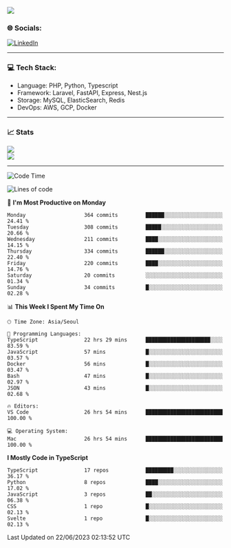 <!--[![](https://visitcount.itsvg.in/api?id=jin-wk&icon=7&color=12)](https://visitcount.itsvg.in)-->
<!--[![Hits](https://hits.seeyoufarm.com/api/count/incr/badge.svg?url=https%3A%2F%2Fgithub.com%2Fjin-wk&count_bg=%235F625C&title_bg=%23555555&icon=github.svg&icon_color=%23E7E7E7&title=Hits&edge_flat=false)](https://hits.seeyoufarm.com)-->
![](https://komarev.com/ghpvc/?username=jin-wk&color=lightgrey&style=for-the-badge)

### 🌐 Socials:
[![LinkedIn](https://img.shields.io/badge/LinkedIn-%230077B5.svg?logo=linkedin&logoColor=white)](https://linkedin.com/in/jinwook-lee-242625241) 

---

### 💻 Tech Stack:
  - Language: PHP, Python, Typescript
  - Framework: Laravel, FastAPI, Express, Nest.js
  - Storage: MySQL, ElasticSearch, Redis
  - DevOps: AWS, GCP, Docker

---

### 📈 Stats
![](https://github-readme-stats.vercel.app/api?username=jin-wk&theme=dark&hide_border=true&include_all_commits=true&count_private=true)<br/>
![](https://github-readme-streak-stats.herokuapp.com/?user=jin-wk&theme=dark&hide_border=true)<br/>

---

<!--START_SECTION:waka-->
![Code Time](http://img.shields.io/badge/Code%20Time-650%20hrs%2041%20mins-blue)

![Lines of code](https://img.shields.io/badge/From%20Hello%20World%20I%27ve%20Written-652.8%20thousand%20lines%20of%20code-blue)

📅 **I'm Most Productive on Monday** 

```text
Monday                   364 commits         ██████░░░░░░░░░░░░░░░░░░░   24.41 % 
Tuesday                  308 commits         █████░░░░░░░░░░░░░░░░░░░░   20.66 % 
Wednesday                211 commits         ████░░░░░░░░░░░░░░░░░░░░░   14.15 % 
Thursday                 334 commits         ██████░░░░░░░░░░░░░░░░░░░   22.40 % 
Friday                   220 commits         ████░░░░░░░░░░░░░░░░░░░░░   14.76 % 
Saturday                 20 commits          ░░░░░░░░░░░░░░░░░░░░░░░░░   01.34 % 
Sunday                   34 commits          █░░░░░░░░░░░░░░░░░░░░░░░░   02.28 % 
```


📊 **This Week I Spent My Time On** 

```text
🕑︎ Time Zone: Asia/Seoul

💬 Programming Languages: 
TypeScript               22 hrs 29 mins      █████████████████████░░░░   83.59 % 
JavaScript               57 mins             █░░░░░░░░░░░░░░░░░░░░░░░░   03.57 % 
Docker                   56 mins             █░░░░░░░░░░░░░░░░░░░░░░░░   03.47 % 
Bash                     47 mins             █░░░░░░░░░░░░░░░░░░░░░░░░   02.97 % 
JSON                     43 mins             █░░░░░░░░░░░░░░░░░░░░░░░░   02.68 % 

🔥 Editors: 
VS Code                  26 hrs 54 mins      █████████████████████████   100.00 % 

💻 Operating System: 
Mac                      26 hrs 54 mins      █████████████████████████   100.00 % 
```

**I Mostly Code in TypeScript** 

```text
TypeScript               17 repos            █████████░░░░░░░░░░░░░░░░   36.17 % 
Python                   8 repos             ████░░░░░░░░░░░░░░░░░░░░░   17.02 % 
JavaScript               3 repos             ██░░░░░░░░░░░░░░░░░░░░░░░   06.38 % 
CSS                      1 repo              █░░░░░░░░░░░░░░░░░░░░░░░░   02.13 % 
Svelte                   1 repo              █░░░░░░░░░░░░░░░░░░░░░░░░   02.13 % 
```




 Last Updated on 22/06/2023 02:13:52 UTC
<!--END_SECTION:waka-->

